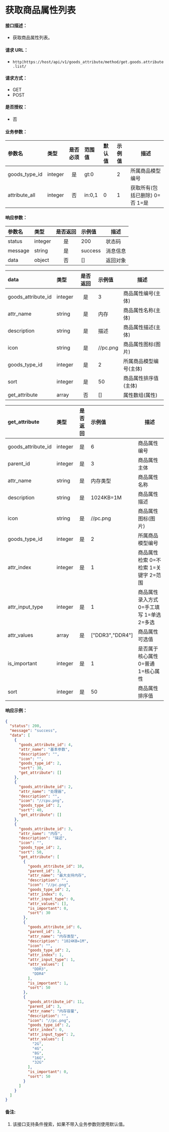 # 获取商品属性列表

#### 接口描述：
- 获取商品属性列表。

#### 请求 URL：
- `http|https://host/api/v1/goods_attribute/method/get.goods.attribute.list/`

#### 请求方式：
- GET
- POST

#### 是否授权：
- 否

#### 业务参数：
|参数名|类型|是否必须|范围值|默认值|示例值|描述|
|:----|:---|:---:|:-----|:-----|:-----|-----|
|goods_type_id |integer |是 |gt:0 | |2 |所属商品模型编号 |
|attribute_all |integer |否 |in:0,1 |0 |1 |获取所有(包括已删除) 0=否 1=是 |

#### 响应参数：
|参数名|类型|是否返回|示例值|描述|
|:-----|:-----|:---:|:-----|-----|
|status |integer |是 |200 |状态码 |
|message |string |是 |success |消息信息 |
|data |object |否 |[] |返回对象 |

|data|类型|是否返回|示例值|描述|
|:-----|:-----|:---:|:-----|-----|
|goods_attribute_id |integer |是 |3 |商品属性编号(主体) |
|attr_name |string |是 |内存 |商品属性名称(主体) |
|description |string |是 |描述 |商品属性描述(主体) |
|icon |string |是 |//pc.png |商品属性图标(图片) |
|goods_type_id |integer |是 |2 |所属商品模型编号(主体) |
|sort |integer |是 |50 |商品属性排序值(主体) |
|get_attribute |array |否 |[] |属性数组(属性) |

|get_attribute|类型|是否返回|示例值|描述|
|:-----|:-----|:---:|:-----|-----|
|goods_attribute_id |integer |是 |6 |商品属性编号 |
|parent_id |integer |是 |3 |商品属性主体 |
|attr_name |string |是 |内存类型 |商品属性名称 |
|description |string |是 |1024KB=1M |商品属性描述 |
|icon |string |是 |//pc.png |商品属性图标(图片) |
|goods_type_id |integer |是 |2 |所属商品模型编号 |
|attr_index |integer |是 |1 |商品属性检索 0=不检索 1=关键字 2=范围 |
|attr_input_type |integer |是 |1 |商品属性录入方式 0=手工填写 1=单选 2=多选 |
|attr_values |array |是 |[&#34;DDR3&#34;,&#34;DDR4&#34;] |商品属性可选值 |
|is_important |integer |是 |1 |是否属于核心属性 0=普通 1=核心属性 |
|sort |integer |是 |50 |商品属性排序值 |

#### 响应示例：
```json
{
  "status": 200,
  "message": "success",
  "data": [
    {
      "goods_attribute_id": 4,
      "attr_name": "基本参数",
      "description": "",
      "icon": "",
      "goods_type_id": 2,
      "sort": 30,
      "get_attribute": []
    },
    {
      "goods_attribute_id": 2,
      "attr_name": "处理器",
      "description": "",
      "icon": "//cpu.png",
      "goods_type_id": 2,
      "sort": 40,
      "get_attribute": []
    },
    {
      "goods_attribute_id": 3,
      "attr_name": "内存",
      "description": "描述",
      "icon": "",
      "goods_type_id": 2,
      "sort": 50,
      "get_attribute": [
        {
          "goods_attribute_id": 10,
          "parent_id": 3,
          "attr_name": "最大支持内存",
          "description": "",
          "icon": "//pc.png",
          "goods_type_id": 2,
          "attr_index": 0,
          "attr_input_type": 0,
          "attr_values": [],
          "is_important": 0,
          "sort": 30
        },
        {
          "goods_attribute_id": 6,
          "parent_id": 3,
          "attr_name": "内存类型",
          "description": "1024KB=1M",
          "icon": "",
          "goods_type_id": 2,
          "attr_index": 1,
          "attr_input_type": 1,
          "attr_values": [
            "DDR3",
            "DDR4"
          ],
          "is_important": 1,
          "sort": 50
        },
        {
          "goods_attribute_id": 11,
          "parent_id": 3,
          "attr_name": "内存容量",
          "description": "",
          "icon": "//pc.png",
          "goods_type_id": 2,
          "attr_index": 0,
          "attr_input_type": 2,
          "attr_values": [
            "2G",
            "4G",
            "8G",
            "16G",
            "32G"
          ],
          "is_important": 0,
          "sort": 50
        }
      ]
    }
  ]
}
```

#### 备注:
1. 该接口支持条件搜索，如果不带入业务参数则使用默认值。